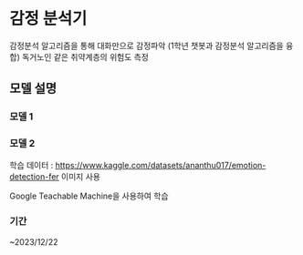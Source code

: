 # 감정 분석기

감정분석 알고리즘을 통해 대화만으로 감정파악 (1학년 챗봇과 감정분석 알고리즘을 융합) 독거노인 같은 취약계층의 위험도 측정

## 모델 설명

### 모델 1

### 모델 2

학습 데이터 : https://www.kaggle.com/datasets/ananthu017/emotion-detection-fer 이미지 사용

Google Teachable Machine을 사용하여 학습


### 기간
~2023/12/22